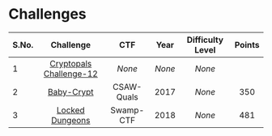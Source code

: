 # Challenges
  

| S.No. | Challenge                                                            | CTF        | Year | Difficulty Level | Points |
|-------|:--------------------------------------------------------------------:|:----------:|:----:|:----------------:|:------:|
| 1     | [Cryptopals Challenge-12](http://cryptopals.com/sets/2/challenges/12)| _None_     |_None_|   _None_         |        |
| 2     | [Baby-Crypt](Baby-Crypt/)                                            | CSAW-Quals | 2017 |   _None_         | 350    | 
| 3     | [Locked Dungeons](Locked_Dungeon/)                                   | Swamp-CTF  | 2018 |   _None_         | 481    |